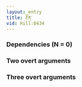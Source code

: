 ```yaml
---
layout: entry
title: རྔོན་
vid: Hill:0434
---
```

### Dependencies (N = 0)


### Two overt arguments


### Three overt arguments
